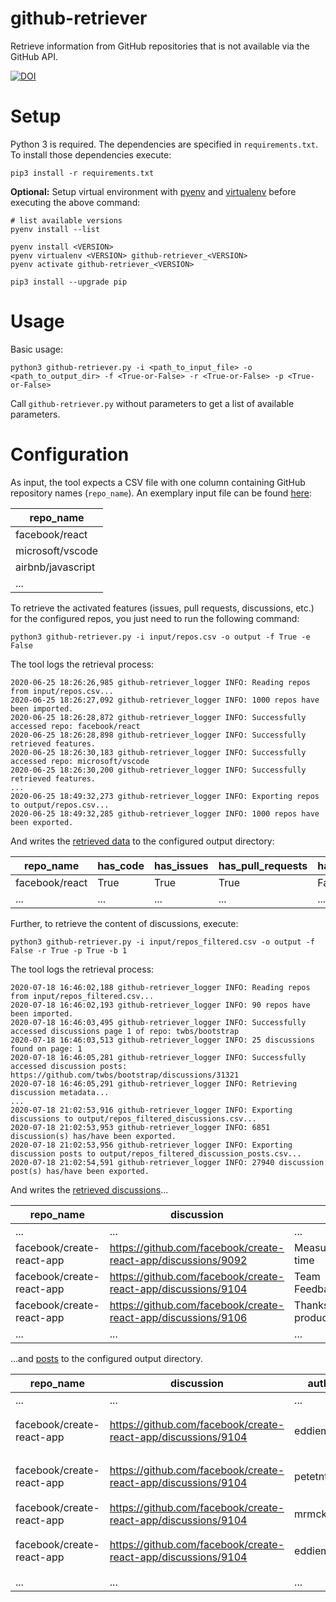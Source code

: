 # github-retriever

Retrieve information from GitHub repositories that is not available via the GitHub API.

[![DOI](https://zenodo.org/badge/274931763.svg)](https://zenodo.org/badge/latestdoi/274931763)

# Setup

Python 3 is required. The dependencies are specified in `requirements.txt`.
To install those dependencies execute:

    pip3 install -r requirements.txt

**Optional:** Setup virtual environment with [pyenv](https://github.com/pyenv/pyenv) 
and [virtualenv](https://github.com/pyenv/pyenv-virtualenv) before executing the above command:
    
    # list available versions
    pyenv install --list

    pyenv install <VERSION>
    pyenv virtualenv <VERSION> github-retriever_<VERSION>
    pyenv activate github-retriever_<VERSION>
    
    pip3 install --upgrade pip

# Usage

Basic usage:

    python3 github-retriever.py -i <path_to_input_file> -o <path_to_output_dir> -f <True-or-False> -r <True-or-False> -p <True-or-False>

Call `github-retriever.py` without parameters to get a list of available parameters.

# Configuration

As input, the tool expects a CSV file with one column containing GitHub repository names (`repo_name`).
An exemplary input file can be found [here](input/repos.csv):

| repo_name |
|-------|
| facebook/react  |
| microsoft/vscode  |
| airbnb/javascript  |
| ...   |


To retrieve the activated features (issues, pull requests, discussions, etc.) for the configured repos, you just need to run the following command:

    python3 github-retriever.py -i input/repos.csv -o output -f True -e False

The tool logs the retrieval process:

    2020-06-25 18:26:26,985 github-retriever_logger INFO: Reading repos from input/repos.csv...
    2020-06-25 18:26:27,092 github-retriever_logger INFO: 1000 repos have been imported.
    2020-06-25 18:26:28,872 github-retriever_logger INFO: Successfully accessed repo: facebook/react
    2020-06-25 18:26:28,898 github-retriever_logger INFO: Successfully retrieved features.
    2020-06-25 18:26:30,183 github-retriever_logger INFO: Successfully accessed repo: microsoft/vscode
    2020-06-25 18:26:30,200 github-retriever_logger INFO: Successfully retrieved features.
    ...
    2020-06-25 18:49:32,273 github-retriever_logger INFO: Exporting repos to output/repos.csv...
    2020-06-25 18:49:32,285 github-retriever_logger INFO: 1000 repos have been exported.

And writes the [retrieved data](output/repos.csv) to the configured output directory:

| repo_name | has_code | has_issues | has_pull_requests | has_discussions | has_actions | has_projects | has_wiki | has_security | has_insights |
|------|------|--------|---------------|-------------|---------|----------|------|----------|----------|
| facebook/react | True | True | True | False | True | True | True | True | True |
| ... | ... | ... | ... | ... | ... | ... | ... | ... | ... |

Further, to retrieve the content of discussions, execute:

    python3 github-retriever.py -i input/repos_filtered.csv -o output -f False -r True -p True -b 1

The tool logs the retrieval process:

    2020-07-18 16:46:02,188 github-retriever_logger INFO: Reading repos from input/repos_filtered.csv...
    2020-07-18 16:46:02,193 github-retriever_logger INFO: 90 repos have been imported.
    2020-07-18 16:46:03,495 github-retriever_logger INFO: Successfully accessed discussions page 1 of repo: twbs/bootstrap
    2020-07-18 16:46:03,513 github-retriever_logger INFO: 25 discussions found on page: 1
    2020-07-18 16:46:05,281 github-retriever_logger INFO: Successfully accessed discussion posts: https://github.com/twbs/bootstrap/discussions/31321
    2020-07-18 16:46:05,291 github-retriever_logger INFO: Retrieving discussion metadata...
    ...
    2020-07-18 21:02:53,916 github-retriever_logger INFO: Exporting discussions to output/repos_filtered_discussions.csv...
    2020-07-18 21:02:53,953 github-retriever_logger INFO: 6851 discussion(s) has/have been exported.
    2020-07-18 21:02:53,956 github-retriever_logger INFO: Exporting discussion posts to output/repos_filtered_discussion_posts.csv...
    2020-07-18 21:02:54,591 github-retriever_logger INFO: 27940 discussion post(s) has/have been exported.

And writes the [retrieved discussions](output/repos_filtered_discussions_example.csv)...

| repo_name | discussion | title | number | state | author | timestamp | emoji | category | converted_from_issue |
| --- | ---  | ---  | ---  | ---  | ---  | ---  | ---  | ---  | ---  |
| ... | ...  | ...  | ...  | ...  | ...  | ...  | ...  | ...  | ...  |
facebook/create-react-app|https://github.com/facebook/create-react-app/discussions/9092|Measurement of build time|9092|Unanswered|baeharam|2020-05-30T03:53:02Z|🙏|Help|True|
facebook/create-react-app|https://github.com/facebook/create-react-app/discussions/9104|Team Feedback/Transparency|9104|Unanswered|eddiemonge|2020-06-03T18:41:10Z|#️⃣|General|False|
facebook/create-react-app|https://github.com/facebook/create-react-app/discussions/9106|Thanks for the productivity!!|9106|Answered|kentcdodds|2020-06-04T03:44:17Z|💖|Thanks|False|
| ... | ...  | ...  | ...  | ...  | ...  | ...  | ...  | ...  | ...  |

...and [posts](output/repos_filtered_discussions_posts_example.csv) to the configured output directory.

| repo_name | discussion | author | timestamp | reactions | is_part_of_selected_answer | content |
| --- | ---  | ---  | ---  | ---  | ---  | ---  |
| ... | ...  | ...  | ...  | ...  | ...  | ...  |
facebook/create-react-app|https://github.com/facebook/create-react-app/discussions/9104|eddiemonge|2020-06-03T18:41:10Z|[['👍', '👀'], [5, 1]]|False|&lt;p&gt;From the community perspective,...|
facebook/create-react-app|https://github.com/facebook/create-react-app/discussions/9104|petetnt|2020-06-05T08:48:51Z|[['👍', '❤️'], [5, 1]]|False|&ltp&gtHi &lta class="user-mention"...|
facebook/create-react-app|https://github.com/facebook/create-react-app/discussions/9104|mrmckeb|2020-06-05T13:22:56Z|[['❤️'], [2]]|False|&ltp&gtI must say that I do a lot less than...|
facebook/create-react-app|https://github.com/facebook/create-react-app/discussions/9104|eddiemonge|2020-06-12T16:29:23Z|[['👍', '❤️'], [4, 3]]|False|&lth3&gtFeedback&lt/h3&gt...|
| ... | ...  | ...  | ...  | ...  | ...  | ...  |
